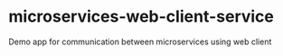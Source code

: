 # microservices-web-client-service
Demo app for communication between microservices using web client
